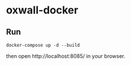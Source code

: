 # oxwall-docker
## Run
```
docker-compose up -d --build
```
then open http://localhost:8085/ in your browser.
